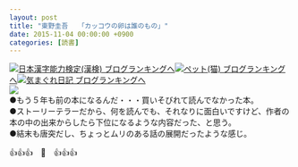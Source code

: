 ```yaml
---
layout: post
title: "東野圭吾　　「カッコウの卵は誰のもの」"
date: 2015-11-04 00:00:00 +0900
categories: [読書]
---
```


[![](/syuusyuu9701/assets/images/東野圭吾-「カッコウの卵は誰のもの」-br_c_3028_1.gif)](http://blog.with2.net/link.php?1659096:3028 "日本漢字能力検定(漢検) ブログランキングへ")[日本漢字能力検定(漢検) ブログランキングへ](http://blog.with2.net/link.php?1659096:3028)[![](/syuusyuu9701/assets/images/東野圭吾-「カッコウの卵は誰のもの」-br_c_1348_1.gif)](http://blog.with2.net/link.php?1659096:1348 "ペット(猫) ブログランキングへ")[ペット(猫) ブログランキングへ](http://blog.with2.net/link.php?1659096:1348)[![](/syuusyuu9701/assets/images/東野圭吾-「カッコウの卵は誰のもの」-br_c_9257_1.gif)](http://blog.with2.net/link.php?1659096:9257 "気まぐれ日記 ブログランキングへ")[気まぐれ日記 ブログランキングへ](http://blog.with2.net/link.php?1659096:9257)  
![](/syuusyuu9701/assets/images/東野圭吾-「カッコウの卵は誰のもの」-b8a2aa0df912e48747a6c0a9cbc58f52.jpg)  
●もう５年も前の本になるんだ・・・買いそびれて読んでなかった本。  
●ストーリーテラーだから、何を読んでも、それなりに面白いですけど、作者の本の中の出来からしたら下位になるような内容だった、と思う。  
●結末も唐突だし、ちょっとムリのある話の展開だったような感じ。  
  
👍👍👍　🐑　👍👍👍